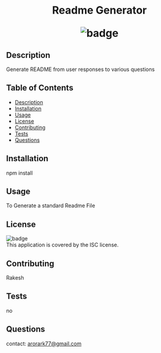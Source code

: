 
<h1 align="center">Readme Generator
  
![badge](https://img.shields.io/badge/license-ISC-brightgreen)<br />

## Description
Generate README from user responses to various questions

## Table of Contents
- [Description](#description)
- [Installation](#installation)
- [Usage](#usage)
- [License](#license)
- [Contributing](#contributing)
- [Tests](#tests)
- [Questions](#questions)

## Installation
npm install

## Usage
To Generate a standard Readme File

## License
![badge](https://img.shields.io/badge/license-ISC-brightgreen)
<br />
This application is covered by the ISC license. 

## Contributing
Rakesh

## Tests
no

## Questions
contact: arorark77@gmail.com<br />
<br />
    